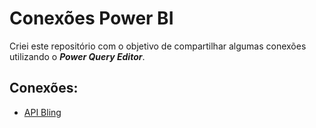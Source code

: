 # Conexões Power BI

Criei este repositório com o objetivo de compartilhar algumas conexões utilizando o ***Power Query Editor***.

## Conexões:
- [API Bling](https://github.com/davidneves11/conexoes-power-bi/tree/main/api_bling)
